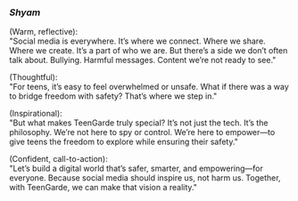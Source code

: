 ### *Shyam*  
(Warm, reflective):  
"Social media is everywhere. It’s where we connect. Where we share. Where we create. It’s a part of who we are. But there’s a side we don’t often talk about. Bullying. Harmful messages. Content we’re not ready to see."  

(Thoughtful):  
"For teens, it’s easy to feel overwhelmed or unsafe. What if there was a way to bridge freedom with safety? That’s where we step in."  

(Inspirational):  
"But what makes TeenGarde truly special? It’s not just the tech. It’s the philosophy. We’re not here to spy or control. We’re here to empower—to give teens the freedom to explore while ensuring their safety."  

(Confident, call-to-action):  
"Let’s build a digital world that’s safer, smarter, and  empowering—for everyone. Because social media should inspire us, not harm us. Together, with TeenGarde, we can make that vision a reality."
